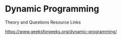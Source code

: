 # Dynamic Programming

Theory and Questions Resource Links

https://www.geeksforgeeks.org/dynamic-programming/